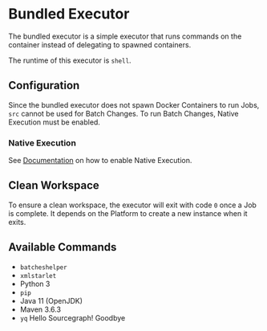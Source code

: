 # Bundled Executor

The bundled executor is a simple executor that runs commands on the container instead of delegating to spawned
containers.

The runtime of this executor is `shell`.

## Configuration

Since the bundled executor does not spawn Docker Containers to run Jobs, `src` cannot be used for Batch Changes. To run
Batch Changes, Native Execution must be enabled.

### Native Execution

See [Documentation](../../../doc/admin/executors/native_execution.md) on how to enable Native Execution.

## Clean Workspace

To ensure a clean workspace, the executor will exit with code `0` once a Job is complete. It depends on the Platform to
create a new instance when it exits.

## Available Commands

- `batcheshelper`
- `xmlstarlet`
- Python 3
- `pip`
- Java 11 (OpenJDK)
- Maven 3.6.3
- `yq`
Hello Sourcegraph!
Goodbye
